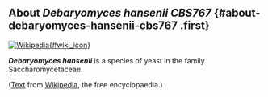 About *Debaryomyces hansenii CBS767* {#about-debaryomyces-hansenii-cbs767 .first}
------------------------------------

[![Wikipedia](/img/wikipedia_logo_v2_en.png){#wiki_icon}](http://en.wikipedia.org/wiki/Debaryomyces_hansenii)

***Debaryomyces hansenii*** is a species of yeast in the family
Saccharomycetaceae.

([Text](http://en.wikipedia.org/wiki/Debaryomyces_hansenii) from
[Wikipedia](http://en.wikipedia.org/), the free encyclopaedia.)
